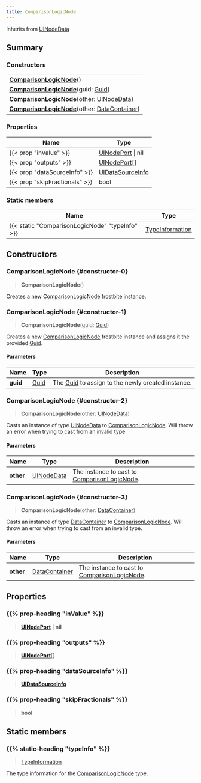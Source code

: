 ```yaml
---
title: ComparisonLogicNode
---
```


Inherits from 
[UINodeData](/vext/ref/fb/uinodedata)

## Summary
### Constructors
| |
| ----------- |
| **[ComparisonLogicNode](#constructor-0)**() |
| **[ComparisonLogicNode](#constructor-1)**(guid: [Guid](/vext/ref/shared/class/guid)) |
| **[ComparisonLogicNode](#constructor-2)**(other: [UINodeData](/vext/ref/fb/uinodedata)) |
| **[ComparisonLogicNode](#constructor-3)**(other: [DataContainer](/vext/ref/shared/class/datacontainer)) |

### Properties
| Name | Type |
| ---- | ---- |
| {{< prop "inValue" >}} | [UINodePort](/vext/ref/fb/uinodeport) \| nil |
| {{< prop "outputs" >}} | [UINodePort](/vext/ref/fb/uinodeport)[] |
| {{< prop "dataSourceInfo" >}} | [UIDataSourceInfo](/vext/ref/fb/uidatasourceinfo) |
| {{< prop "skipFractionals" >}} | bool |

### Static members
| Name | Type |
| ---- | ---- |
| {{< static "ComparisonLogicNode" "typeInfo" >}} | [TypeInformation](/vext/ref/shared/class/typeinformation) |

## Constructors
### ComparisonLogicNode {#constructor-0}
> **ComparisonLogicNode**()

Creates a new [ComparisonLogicNode](/vext/ref/fb/comparisonlogicnode) frostbite instance.

### ComparisonLogicNode {#constructor-1}
> **ComparisonLogicNode**(guid: [Guid](/vext/ref/shared/class/guid))

Creates a new [ComparisonLogicNode](/vext/ref/fb/comparisonlogicnode) frostbite instance and assigns it the provided [Guid](/vext/ref/shared/class/guid).

#### Parameters
| Name | Type | Description |
| ---- | ---- | ----------- |
| **guid** | [Guid](/vext/ref/shared/class/guid) | The [Guid](/vext/ref/shared/class/guid) to assign to the newly created instance. |

### ComparisonLogicNode {#constructor-2}
> **ComparisonLogicNode**(other: [UINodeData](/vext/ref/fb/uinodedata))

Casts an instance of type [UINodeData](/vext/ref/fb/uinodedata) to [ComparisonLogicNode](/vext/ref/fb/comparisonlogicnode). Will throw an error when trying to cast from an invalid type.

#### Parameters
| Name | Type | Description |
| ---- | ---- | ----------- |
| **other** | [UINodeData](/vext/ref/fb/uinodedata) | The instance to cast to [ComparisonLogicNode](/vext/ref/fb/comparisonlogicnode). |

### ComparisonLogicNode {#constructor-3}
> **ComparisonLogicNode**(other: [DataContainer](/vext/ref/shared/class/datacontainer))

Casts an instance of type [DataContainer](/vext/ref/shared/class/datacontainer) to [ComparisonLogicNode](/vext/ref/fb/comparisonlogicnode). Will throw an error when trying to cast from an invalid type.

#### Parameters
| Name | Type | Description |
| ---- | ---- | ----------- |
| **other** | [DataContainer](/vext/ref/shared/class/datacontainer) | The instance to cast to [ComparisonLogicNode](/vext/ref/fb/comparisonlogicnode). |

## Properties
### {{% prop-heading "inValue" %}}
> **[UINodePort](/vext/ref/fb/uinodeport)** | **nil**

### {{% prop-heading "outputs" %}}
> **[UINodePort](/vext/ref/fb/uinodeport)**[]

### {{% prop-heading "dataSourceInfo" %}}
> **[UIDataSourceInfo](/vext/ref/fb/uidatasourceinfo)**

### {{% prop-heading "skipFractionals" %}}
> **bool**

## Static members
### {{% static-heading "typeInfo" %}}
> [TypeInformation](/vext/ref/shared/class/typeinformation)

The type information for the [ComparisonLogicNode](/vext/ref/fb/comparisonlogicnode) type.

